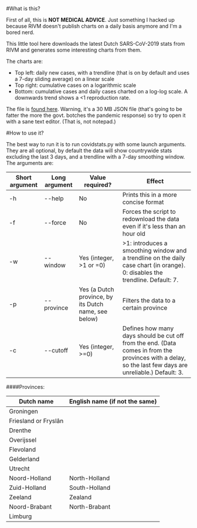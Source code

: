 #What is this?

First of all, this is **NOT MEDICAL ADVICE**. Just something I hacked up because RIVM doesn't publish charts on a daily basis anymore and I'm a bored nerd.

This little tool here downloads the latest Dutch SARS-CoV-2019 stats from RIVM and generates some interesting charts from them.

The charts are:

* Top left: daily new cases, with a trendline (that is on by default and uses a 7-day sliding average) on a linear scale
* Top right: cumulative cases on a logarithmic scale
* Bottom: cumulative cases and daily cases charted on a log-log scale. A downwards trend shows a <1 reproduction rate.

The file is [found here](https://data.rivm.nl/covid-19/COVID-19_casus_landelijk.json). Warning, it's a 30 MB JSON file (that's going to be fatter the more the govt. botches the pandemic response) so try to open it with a sane text editor. (That is, not notepad.)

#How to use it?

The best way to run it is to run covidstats.py with some launch arguments. They are all optional, by default the data will show countrywide stats excluding the last 3 days, and a trendline with a 7-day smoothing window. The arguments are:

Short argument|Long argument|Value required?|Effect
---|---|---|---
-h|--help|No|Prints this in a more concise format
-f|--force|No|Forces the script to redownload the data even if it's less than an hour old
-w|--window|Yes (integer, \>1 or =0)|\>1: introduces a smoothing window and a trendline on the daily case chart (in orange). 0: disables the trendline. Default: 7.
-p|--province|Yes (a Dutch province, by its Dutch name, see below)|Filters the data to a certain province
-c|--cutoff|Yes (integer, >=0)|Defines how many days should be cut off from the end. (Data comes in from the provinces with a delay, so the last few days are unreliable.) Default: 3.

####Provinces:

Dutch name|English name (if not the same)|
---|---
Groningen|
Friesland or Fryslân|
Drenthe|
Overijssel|
Flevoland|
Gelderland|
Utrecht|
Noord-Holland|North-Holland
Zuid-Holland|South-Holland
Zeeland|Zealand
Noord-Brabant|North-Brabant
Limburg|